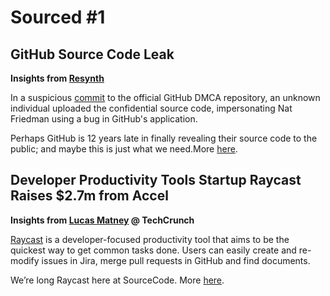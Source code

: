 # Sourced #1

## GitHub Source Code Leak

**Insights from [Resynth](https://github.com/resynth1943)**

In a suspicious [commit](https://web.archive.org/web/20201104050026if_/https://github.com/github/dmca/tree/565ece486c7c1652754d7b6d2b5ed9cb4097f9d5) to the official GitHub DMCA repository, an unknown individual uploaded the confidential source code, impersonating Nat Friedman using a bug in GitHub's application.

Perhaps GitHub is 12 years late in finally revealing their source code to the public; and maybe this is just what we need.More [here](https://resynth1943.net/articles/github-source-code-leak/).

## Developer Productivity Tools Startup Raycast Raises \$2.7m from Accel

**Insights from [Lucas Matney](https://techcrunch.com/2020/10/29/developer-productivity-tools-startup-raycast-raises-2-7m-from-accel/) @ TechCrunch**

[Raycast](https://raycast.com/) is a developer-focused productivity tool that aims to be the quickest way to get common tasks done. Users can easily create and re-modify issues in Jira, merge pull requests in GitHub and find documents.

We’re long Raycast here at SourceCode. More [here](https://techcrunch.com/2020/10/29/developer-productivity-tools-startup-raycast-raises-2-7m-from-accel/).
